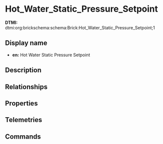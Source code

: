 # Hot_Water_Static_Pressure_Setpoint
**DTMI:** dtmi:org:brickschema:schema:Brick:Hot_Water_Static_Pressure_Setpoint;1
## Display name
- **en:** Hot Water Static Pressure Setpoint
## Description
## Relationships
## Properties
## Telemetries
## Commands

